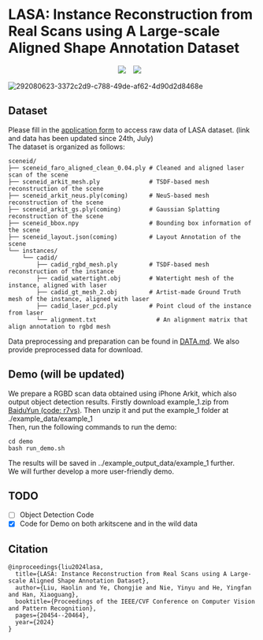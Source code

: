 # LASA: Instance Reconstruction from Real Scans using A Large-scale Aligned Shape Annotation Dataset
<div align="center">
  <a href="https://gap-lab-cuhk-sz.github.io/LASA/"><img src="https://img.shields.io/static/v1?label=Project%20Page&message=Github&color=blue&logo=github-pages"></a> &ensp;
  <a href="https://arxiv.org/abs/2312.12418"><img src="https://img.shields.io/static/v1?label=Paper&message=Arxiv&color=red&logo=arxiv"></a> &ensp;
</div>

![292080623-3372c2d9-c788-49de-af62-4d90d2d8468e](https://github.com/GAP-LAB-CUHK-SZ/LASA/assets/40767265/51397fbb-e7bc-44ce-ada9-e9d7f81842ae)


## Dataset
Please fill in the <a href="https://docs.google.com/forms/d/e/1FAIpQLSfKhLLcQ9SA_0yalBzt3SllRg2f4P8uFcAGY7ytDHAsDPg_NA/viewform?usp=sf_link">application form</a> 
to access raw data of LASA dataset. (link and data has been updated since 24th, July)
<br> The dataset is organized as follows: <br>
```
sceneid/
├── sceneid_faro_aligned_clean_0.04.ply # Cleaned and aligned laser scan of the scene
├── sceneid_arkit_mesh.ply             	# TSDF-based mesh reconstruction of the scene
├── sceneid_arkit_neus.ply(coming)      # NeuS-based mesh reconstruction of the scene
├── sceneid_arkit_gs.ply(coming)        # Gaussian Splatting reconstruction of the scene 
├── sceneid_bbox.npy                    # Bounding box information of the scene
├── sceneid_layout.json(coming)         # Layout Annotation of the scene
└── instances/
    └── cadid/
        ├── cadid_rgbd_mesh.ply         # TSDF-based mesh reconstruction of the instance
        ├── cadid_watertight.obj        # Watertight mesh of the instance, aligned with laser 
        ├── cadid_gt_mesh_2.obj         # Artist-made Ground Truth mesh of the instance, aligned with laser
        ├── cadid_laser_pcd.ply    	    # Point cloud of the instance from laser
        └── alignment.txt 		          # An alignment matrix that align annotation to rgbd mesh
```
Data preprocessing and preparation can be found in <a href="https://github.com/GAP-LAB-CUHK-SZ/LASA/blob/main/arkitscene_process_script/DATA.md">DATA.md</a>.
We also provide preprocessed data for download.


## Demo (will be updated)
We prepare a RGBD scan data obtained using iPhone Arkit, which also output object detection results. 
Firstly download example_1.zip from <a href="https://pan.baidu.com/s/1X6k82UNG-1hV_FIthnlwcQ?pwd=r7vs">
BaiduYun (code: r7vs)<a/>. Then unzip it and put the example_1 folder at ./example_data/example_1 <br>
Then, run the following commands to run the demo:
```angular2html
cd demo
bash run_demo.sh
```
The results will be saved in ../example_output_data/example_1 further. <br>
We will further develop a more user-friendly demo.

## TODO

- [ ] Object Detection Code
- [x] Code for Demo on both arkitscene and in the wild data

## Citation
```
@inproceedings{liu2024lasa,
  title={LASA: Instance Reconstruction from Real Scans using A Large-scale Aligned Shape Annotation Dataset},
  author={Liu, Haolin and Ye, Chongjie and Nie, Yinyu and He, Yingfan and Han, Xiaoguang},
  booktitle={Proceedings of the IEEE/CVF Conference on Computer Vision and Pattern Recognition},
  pages={20454--20464},
  year={2024}
}
```
